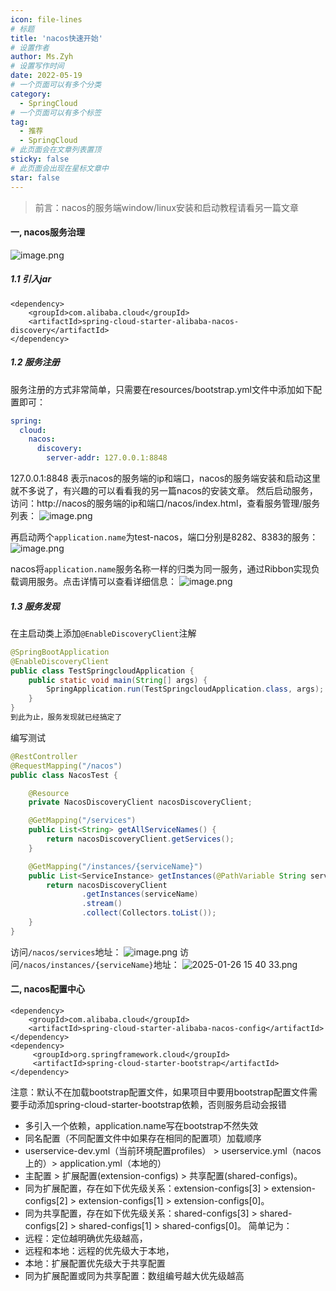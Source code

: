 ```yaml
---
icon: file-lines
# 标题
title: 'nacos快速开始'
# 设置作者
author: Ms.Zyh
# 设置写作时间
date: 2022-05-19
# 一个页面可以有多个分类
category:
  - SpringCloud
# 一个页面可以有多个标签
tag:
  - 推荐
  - SpringCloud
# 此页面会在文章列表置顶
sticky: false
# 此页面会出现在星标文章中
star: false
---
```



> 前言：nacos的服务端window/linux安装和启动教程请看另一篇文章
#### 一, nacos服务治理
![image.png](http://img.zouyh.top/article-img/202501261527005.png)
##### 1.1 引入jar
``` pom
<dependency>
    <groupId>com.alibaba.cloud</groupId>
    <artifactId>spring-cloud-starter-alibaba-nacos-discovery</artifactId>
</dependency>
```
##### 1.2 服务注册
服务注册的方式非常简单，只需要在resources/bootstrap.yml文件中添加如下配置即可：
```yaml
spring:
  cloud:
    nacos:
      discovery:
        server-addr: 127.0.0.1:8848
```
127.0.0.1:8848 表示nacos的服务端的ip和端口，nacos的服务端安装和启动这里就不多说了，有兴趣的可以看看我的另一篇nacos的安装文章。
然后启动服务，访问：http://nacos的服务端的ip和端口/nacos/index.html，查看服务管理/服务列表：
![image.png](http://img.zouyh.top/article-img/202501261530564.png)

再启动两个`application.name`为test-nacos，端口分别是8282、8383的服务：
![image.png](http://img.zouyh.top/article-img/202501261533922.png)

nacos将`application.name`服务名称一样的归类为同一服务，通过Ribbon实现负载调用服务。点击详情可以查看详细信息：
![image.png](http://img.zouyh.top/article-img/202501261538234.png)
##### 1.3 服务发现
在主启动类上添加`@EnableDiscoveryClient`注解
```java
@SpringBootApplication
@EnableDiscoveryClient
public class TestSpringcloudApplication {
    public static void main(String[] args) {
        SpringApplication.run(TestSpringcloudApplication.class, args);
    }
}
到此为止，服务发现就已经搞定了
```
编写测试
```java
@RestController
@RequestMapping("/nacos")
public class NacosTest {

    @Resource
    private NacosDiscoveryClient nacosDiscoveryClient;

    @GetMapping("/services")
    public List<String> getAllServiceNames() {
        return nacosDiscoveryClient.getServices();
    }

    @GetMapping("/instances/{serviceName}")
    public List<ServiceInstance> getInstances(@PathVariable String serviceName) {
        return nacosDiscoveryClient
                .getInstances(serviceName)
                .stream()
                .collect(Collectors.toList());
    }
}
```
访问`/nacos/services`地址：
![image.png](http://img.zouyh.top/article-img/202501261539042.png)
访问`/nacos/instances/{serviceName}`地址：
![2025-01-26 15 40 33.png](http://img.zouyh.top/article-img/202501261541527.png)
#### 二, nacos配置中心
```pom
<dependency>
    <groupId>com.alibaba.cloud</groupId>
    <artifactId>spring-cloud-starter-alibaba-nacos-config</artifactId>
</dependency>
<dependency>
     <groupId>org.springframework.cloud</groupId>
     <artifactId>spring-cloud-starter-bootstrap</artifactId>
</dependency>
```
注意：默认不在加载bootstrap配置文件，如果项目中要用bootstrap配置文件需要手动添加spring-cloud-starter-bootstrap依赖，否则服务启动会报错
- 多引入一个依赖，application.name写在bootstrap不然失效
- 同名配置（不同配置文件中如果存在相同的配置项）加载顺序
- userservice-dev.yml（当前环境配置profiles） > userservice.yml（nacos上的）> application.yml（本地的）
- 主配置 > 扩展配置(extension-configs) > 共享配置(shared-configs)。
- 同为扩展配置，存在如下优先级关系：extension-configs[3] > extension-configs[2] > extension-configs[1] > extension-configs[0]。
- 同为共享配置，存在如下优先级关系：shared-configs[3] > shared-configs[2] > shared-configs[1] > shared-configs[0]。
简单记为：
- 远程：定位越明确优先级越高，
- 远程和本地：远程的优先级大于本地，
- 本地：扩展配置优先级大于共享配置
- 同为扩展配置或同为共享配置：数组编号越大优先级越高



